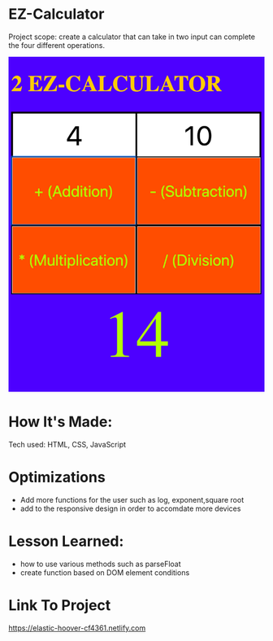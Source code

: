 # EZ-Calculator
Project scope: create a calculator that can take in two input can complete the four different operations.
 
 ![ screenshot of application](https://github.com/FullStackAbbs/EZ-Calculator/blob/master/img/project-4.jpg)
 
# How It's Made:
 Tech used: HTML, CSS, JavaScript

# Optimizations 
 * Add more functions for the user such as log, exponent,square root
 * add to the responsive design in order to accomdate more devices 

# Lesson Learned:
*  how to use various methods such as parseFloat
* create function based on DOM element conditions

# Link To Project

https://elastic-hoover-cf4361.netlify.com
